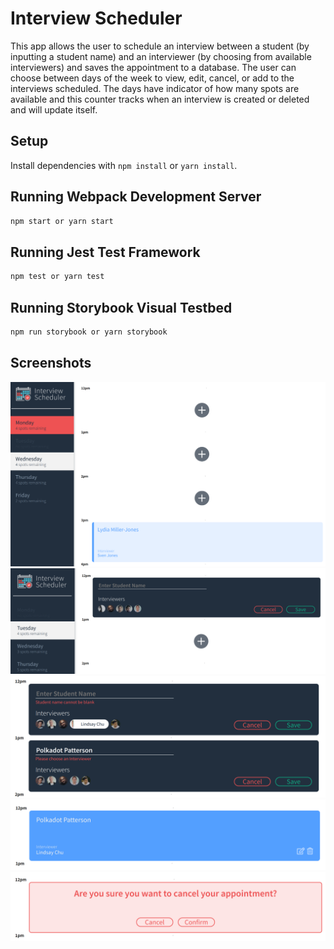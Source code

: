 # Interview Scheduler

This app allows the user to schedule an interview between a student (by inputting a student name) and an interviewer (by choosing from available interviewers) and saves the appointment to a database. 
The user can choose between days of the week to view, edit, cancel, or add to the interviews scheduled. The days have indicator of how many spots are available and this counter tracks when an interview is created or deleted and will update itself.

## Setup

Install dependencies with `npm install` or `yarn install`.

## Running Webpack Development Server

```sh
npm start or yarn start
```

## Running Jest Test Framework

```sh
npm test or yarn test
```

## Running Storybook Visual Testbed

```sh
npm run storybook or yarn storybook
```
## Screenshots
!["Day Selection"](https://github.com/cromwellgrim/scheduler/blob/master/docs/scheduler-day-select.png)
!["Add an Interview"](https://github.com/cromwellgrim/scheduler/blob/master/docs/scheduler-add-interview.png)
!["Makes sure interview information is all loaded before saving to database"](https://github.com/cromwellgrim/scheduler/blob/master/docs/scheduler-input-errors.png)
!["Hover over reveals edit/delete buttons"](https://github.com/cromwellgrim/scheduler/blob/master/docs/scheduler-hover-options.png)
!["Prompt asks you to confirm cancelling"](https://github.com/cromwellgrim/scheduler/blob/master/docs/scheduler-delete-prompt.png)
